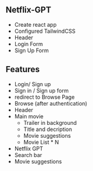 ## Netflix-GPT

- Create react app
- Configured TailwindCSS
- Header
- Login Form
- Sign Up Form

## Features
  - Login/ Sign up
  - Sign in / Sign up form
  - redirect to Browse Page
  - Browse (after authentication)
  - Header
  - Main movie
    - Trailer in background
    - Title and decription
    - Movie suggestions
    - Movie List * N
  - Netflix GPT
  - Search bar
  - Movie suggestions